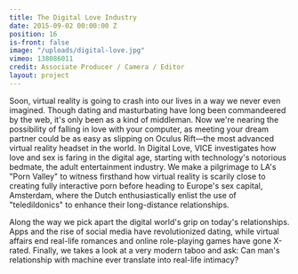 ```yaml
---
title: The Digital Love Industry
date: 2015-09-02 00:00:00 Z
position: 16
is-front: false
image: "/uploads/digital-love.jpg"
vimeo: 138086011
credit: Associate Producer / Camera / Editor
layout: project
---
```


Soon, virtual reality is going to crash into our lives in a way we never even imagined. Though dating and masturbating have long been commandeered by the web, it's only been as a kind of middleman. Now we're nearing the possibility of falling in love with your computer, as meeting your dream partner could be as easy as slipping on Oculus Rift—the most advanced virtual reality headset in the world.
In Digital Love, VICE investigates how love and sex is faring in the digital age, starting with technology's notorious bedmate, the adult entertainment industry. We make a pilgrimage to LA's "Porn Valley" to witness firsthand how virtual reality is scarily close to creating fully interactive porn before heading to Europe's sex capital, Amsterdam, where the Dutch enthusiastically enlist the use of "teledildonics" to enhance their long-distance relationships.

Along the way we pick apart the digital world's grip on today's relationships. Apps and the rise of social media have revolutionized dating, while virtual affairs end real-life romances and online role-playing games have gone X-rated. Finally, we takes a look at a very modern taboo and ask: Can man's relationship with machine ever translate into real-life intimacy?